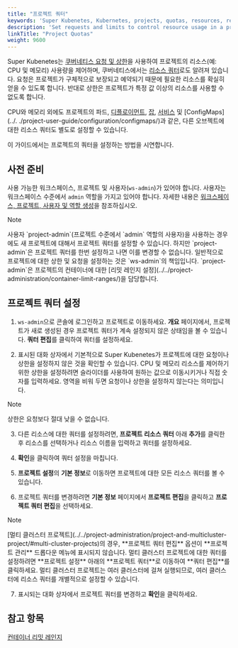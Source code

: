 ```yaml
---
title: "프로젝트 쿼터"
keywords: 'Super Kubenetes, Kubernetes, projects, quotas, resources, requests, limits'
description: 'Set requests and limits to control resource usage in a project.'
linkTitle: "Project Quotas"
weight: 9600
---
```


Super Kubenetes는 [쿠버네티스 요청 및 상한](https://kubesphere.io/blogs/understand-requests-and-limits-in-kubernetes/)을 사용하여 프로젝트의 리소스(예: CPU 및 메모리) 사용량을 제어하며, 쿠버네티스에서는 [리소스 쿼터](https://kubernetes.io/docs/concepts/policy/resource-quotas/)로도 알려져 있습니다. 요청은 프로젝트가 구체적으로 보장되고 예약되기 때문에 필요한 리소스를 확실히 얻을 수 있도록 합니다. 반대로 상한은 프로젝트가 특정 값 이상의 리소스를 사용할 수 없도록 합니다.

CPU와 메모리 외에도 프로젝트의 파드, [디플로이먼트](../../project-user-guide/application-workloads/deployments/), [잡](../../project-user-guide/application-workloads/jobs/), [서비스](../../project-user-guide/application-workloads/services/) 및 [ConfigMaps](../. ./project-user-guide/configuration/configmaps/)과 같은, 다른 오브젝트에 대한 리소스 쿼터도 별도로 설정할 수 있습니다.

이 가이드에서는 프로젝트의 쿼터을 설정하는 방법을 시연합니다.

## 사전 준비

사용 가능한 워크스페이스, 프로젝트 및 사용자(`ws-admin`)가 있어야 합니다. 사용자는 워크스페이스 수준에서 `admin` 역할을 가지고 있어야 합니다. 자세한 내용은 [워크스페이스, 프로젝트, 사용자 및 역할 생성](../../quick-start/create-workspace-and-project/)을 참조하십시오.

<div className="notices note">
  <p>Note</p>
  <div>
     사용자 `project-admin`(프로젝트 수준에서 `admin` 역할의 사용자)을 사용하는 경우에도 새 프로젝트에 대해서 프로젝트 쿼터를 설정할 수 있습니다. 하지만 `project-admin`은 프로젝트 쿼터를 한번 설정하고 나면 이를 변경할 수 없습니다. 일반적으로 프로젝트에 대한 상한 및 요청을 설정하는 것은 `ws-admin`의 책임입니다. `project-admin`은 프로젝트의 컨테이너에 대한 [리밋 레인지 설정](../../project-administration/container-limit-ranges/)을 담당합니다.
  </div>
</div>

## 프로젝트 쿼터 설정

1. `ws-admin`으로 콘솔에 로그인하고 프로젝트로 이동하세요. **개요** 페이지에서, 프로젝트가 새로 생성된 경우 프로젝트 쿼터가 계속 설정되지 않은 상태임을 볼 수 있습니다. 
**쿼터 편집**를 클릭하여 쿼터를 설정하세요.

2. 표시된 대화 상자에서 기본적으로 Super Kubenetes가 프로젝트에 대한 요청이나 상한을 설정하지 않은 것을 확인할 수 있습니다. CPU 및 메모리 리소스를 제어하기 위한 상한을 설정하려면 슬라이더를 사용하여 원하는 값으로 이동시키거나 직접 숫자를 입력하세요. 영역을 비워 두면 요청이나 상한을 설정하지 않는다는 의미입니다.

  <div className="notices note">
    <p>Note</p>
    <div>
      상한은 요청보다 절대 낮을 수 없습니다.
    </div>
  </div>

3. 다른 리소스에 대한 쿼터를 설정하려면, **프로젝트 리소스 쿼터** 아래 **추가**를 클릭한 후 리소스를 선택하거나 리소스 이름을 입력하고 쿼터를 설정하세요.

4. **확인**을 클릭하여 쿼터 설정을 마칩니다.

5. **프로젝트 설정**의 **기본 정보**로 이동하면 프로젝트에 대한 모든 리소스 쿼터를 볼 수 있습니다.

6. 프로젝트 쿼터를 변경하려면 **기본 정보** 페이지에서 **프로젝트 편집**을 클릭하고 **프로젝트 쿼터 편집**을 선택하세요.

  <div className="notices note">
    <p>Note</p>
    <div>
      [멀티 클러스터 프로젝트](../../project-administration/project-and-multicluster-project/#multi-cluster-projects)의 경우, **프로젝트 쿼터 편집** 옵션이 **프로젝트 관리** 드롭다운 메뉴에 표시되지 않습니다. 멀티 클러스터 프로젝트에 대한 쿼터를 설정하려면 **프로젝트 설정** 아래의 **프로젝트 쿼터**로 이동하여 **쿼터 편집**를 클릭하세요. 멀티 클러스터 프로젝트는 여러 클러스터에 걸쳐 실행되므로, 여러 클러스터에 리소스 쿼터를 개별적으로 설정할 수 있습니다.
    </div>
  </div>

7. 표시되는 대화 상자에서 프로젝트 쿼터를 변경하고 **확인**을 클릭하세요.

## 참고 항목

[컨테이너 리밋 레인지](../../project-administration/container-limit-ranges/)
